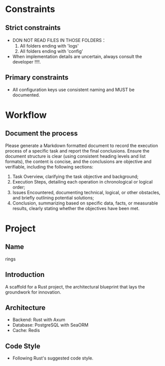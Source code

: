 # Constraints  

## Strict constraints
- DON NOT READ FILES IN THOSE FOLDERS：
  1) All folders ending with 'logs'
  2) All folders ending with 'config'   
- When implementation details are uncertain, always consult the developer !!!!.


## Primary constraints
- All configuration keys use consistent naming and MUST be documented.
 

# Workflow

## Document the process
Please generate a Markdown formatted document to record the execution process of a specific task and report the final conclusions. 
Ensure the document structure is clear (using consistent heading levels and list formats), the content is concise, and the conclusions are objective and verifiable, including the following sections:
  1) Task Overview, clarifying the task objective and background;
  2) Execution Steps, detailing each operation in chronological or logical order;
  3) Issues Encountered, documenting technical, logical, or other obstacles, and briefly outlining potential solutions;
  4) Conclusion, summarizing based on specific data, facts, or measurable results, clearly stating whether the objectives have been met.


# Project 

## Name
rings

## Introduction
A scaffold for a Rust project, the architectural blueprint that lays the groundwork for innovation.

## Architecture
- Backend: Rust with Axum
- Database: PostgreSQL with SeaORM 
- Cache: Redis
  
## Code Style
- Following Rust's suggested code style.


 